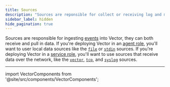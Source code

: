 ```yaml
---
title: Sources
description: "Sources are reponsible for collect or receiving log and metrics data. These could be local sources, like a file, or a protocols, like HTTP or TCP."
sidebar_label: hidden
hide_pagination: true
---
```


Sources are responsible for ingesting [events][docs.data-model#event] into
Vector, they can both receive and pull in data. If you're deploying Vector in
an [agent role][docs.roles.agent], you'll want to user local data sources
like the [`file`][docs.sources.file] or [`stdin`][docs.sources.stdin] sources.
If you're deploying Vector in a [service role][docs.roles.service], you'll want
to use sources that receive data over the network, like the
[`vector`][docs.sources.vector], [`tcp`][docs.sources.tcp], and
[`syslog`][docs.sources.syslog] sources.

---

import VectorComponents from '@site/src/components/VectorComponents';

<VectorComponents titles={false} sinks={false} transforms={false} />


[docs.data-model#event]: /docs/about/data-model/#event
[docs.roles.agent]: /docs/setup/deployment/roles/agent/
[docs.roles.service]: /docs/setup/deployment/roles/service/
[docs.sources.file]: /docs/reference/sources/file/
[docs.sources.stdin]: /docs/reference/sources/stdin/
[docs.sources.syslog]: /docs/reference/sources/syslog/
[docs.sources.tcp]: /docs/reference/sources/tcp/
[docs.sources.vector]: /docs/reference/sources/vector/
